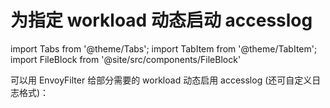 # 为指定 workload 动态启动 accesslog

import Tabs from '@theme/Tabs';
import TabItem from '@theme/TabItem';
import FileBlock from '@site/src/components/FileBlock'

可以用 EnvoyFilter 给部分需要的 workload 动态启用 accesslog (还可自定义日志格式)：

<Tabs>
  <TabItem value="json-format" label="json 格式">
    <FileBlock showLineNumbers showFileName file="envoyfilter/accesslog/enable-accesslog-json-format.yaml" />
  </TabItem>

  <TabItem value="text-format" label="TEXT 格式">
    <FileBlock showLineNumbers showFileName file="envoyfilter/accesslog/enable-accesslog-text-format.yaml" />
  </TabItem>
</Tabs>

